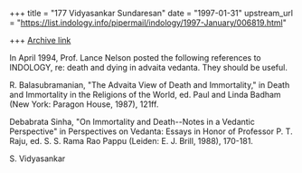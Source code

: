 +++
title = "177 Vidyasankar Sundaresan"
date = "1997-01-31"
upstream_url = "https://list.indology.info/pipermail/indology/1997-January/006819.html"

+++
[Archive link](https://list.indology.info/pipermail/indology/1997-January/006819.html)


In April 1994, Prof. Lance Nelson posted the following references to
INDOLOGY, re: death and dying in advaita vedanta. They should be useful. 

R. Balasubramanian, "The Advaita View of Death and Immortality," in Death
and Immortality in the Religions of the World, ed. Paul and Linda Badham
(New York: Paragon House, 1987), 121ff.

Debabrata Sinha, "On Immortality and Death--Notes in a Vedantic
Perspective" in Perspectives on Vedanta: Essays in Honor of Professor P.
T. Raju, ed. S. S. Rama Rao Pappu (Leiden: E. J. Brill, 1988), 170-181.

S. Vidyasankar





